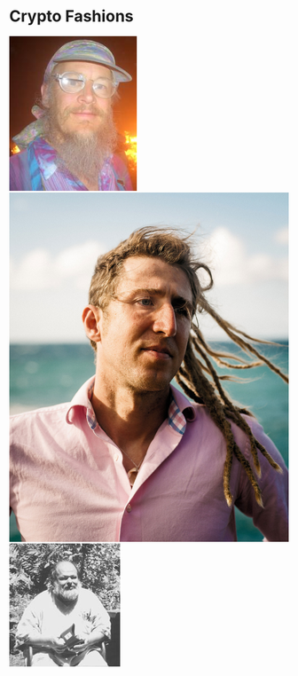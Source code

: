# Crypto Fashions

![John Gilmore](img/john-gilmore.jpg)
![Moxie Marlinspike](img/moxie-marlinspike.jpg)
![Wau Holland](img/wau-holland.jpg)